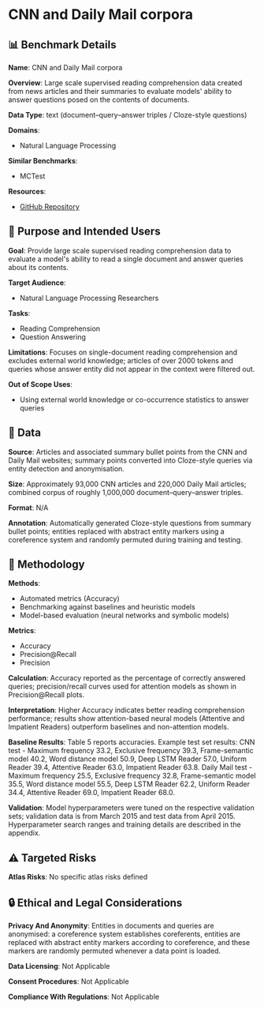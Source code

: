 # CNN and Daily Mail corpora

## 📊 Benchmark Details

**Name**: CNN and Daily Mail corpora

**Overview**: Large scale supervised reading comprehension data created from news articles and their summaries to evaluate models' ability to answer questions posed on the contents of documents.

**Data Type**: text (document–query–answer triples / Cloze-style questions)

**Domains**:
- Natural Language Processing

**Similar Benchmarks**:
- MCTest

**Resources**:
- [GitHub Repository](http://www.github.com/deepmind/rc-data/)

## 🎯 Purpose and Intended Users

**Goal**: Provide large scale supervised reading comprehension data to evaluate a model's ability to read a single document and answer queries about its contents.

**Target Audience**:
- Natural Language Processing Researchers

**Tasks**:
- Reading Comprehension
- Question Answering

**Limitations**: Focuses on single-document reading comprehension and excludes external world knowledge; articles of over 2000 tokens and queries whose answer entity did not appear in the context were filtered out.

**Out of Scope Uses**:
- Using external world knowledge or co-occurrence statistics to answer queries

## 💾 Data

**Source**: Articles and associated summary bullet points from the CNN and Daily Mail websites; summary points converted into Cloze-style queries via entity detection and anonymisation.

**Size**: Approximately 93,000 CNN articles and 220,000 Daily Mail articles; combined corpus of roughly 1,000,000 document–query–answer triples.

**Format**: N/A

**Annotation**: Automatically generated Cloze-style questions from summary bullet points; entities replaced with abstract entity markers using a coreference system and randomly permuted during training and testing.

## 🔬 Methodology

**Methods**:
- Automated metrics (Accuracy)
- Benchmarking against baselines and heuristic models
- Model-based evaluation (neural networks and symbolic models)

**Metrics**:
- Accuracy
- Precision@Recall
- Precision

**Calculation**: Accuracy reported as the percentage of correctly answered queries; precision/recall curves used for attention models as shown in Precision@Recall plots.

**Interpretation**: Higher Accuracy indicates better reading comprehension performance; results show attention-based neural models (Attentive and Impatient Readers) outperform baselines and non-attention models.

**Baseline Results**: Table 5 reports accuracies. Example test set results: CNN test - Maximum frequency 33.2, Exclusive frequency 39.3, Frame-semantic model 40.2, Word distance model 50.9, Deep LSTM Reader 57.0, Uniform Reader 39.4, Attentive Reader 63.0, Impatient Reader 63.8. Daily Mail test - Maximum frequency 25.5, Exclusive frequency 32.8, Frame-semantic model 35.5, Word distance model 55.5, Deep LSTM Reader 62.2, Uniform Reader 34.4, Attentive Reader 69.0, Impatient Reader 68.0.

**Validation**: Model hyperparameters were tuned on the respective validation sets; validation data is from March 2015 and test data from April 2015. Hyperparameter search ranges and training details are described in the appendix.

## ⚠️ Targeted Risks

**Atlas Risks**:
No specific atlas risks defined

## 🔒 Ethical and Legal Considerations

**Privacy And Anonymity**: Entities in documents and queries are anonymised: a coreference system establishes coreferents, entities are replaced with abstract entity markers according to coreference, and these markers are randomly permuted whenever a data point is loaded.

**Data Licensing**: Not Applicable

**Consent Procedures**: Not Applicable

**Compliance With Regulations**: Not Applicable
